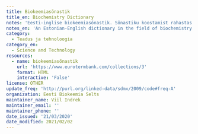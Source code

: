 ```yaml
---
title: Biokeemiasõnastik
title_en: Biochemistry Dictionary
notes: 'Eesti-inglise biokeemiasõnastik. Sõnastiku koostamist rahastas Eesti Haridus- ja Teadusministeerium.'
notes_en: 'An Estonian-English dictionary in the field of biochemistry. The compiling of the dictionary was funded by the Estonian Ministry of Education and Research.'
category:
  - Teadus ja tehnoloogia
category_en:
  - Science and Technology
resources:
  - name: biokeemiasõnastik
    url: 'https://www.eurotermbank.com/collections/3'
    format: HTML
    interactive: 'False'
license: OTHER
update_freq: 'http://purl.org/linked-data/sdmx/2009/code#freq-A'
organization: Eesti Biokeemia Selts
maintainer_name: Viil Indrek
maintainer_email: ''
maintainer_phone: ''
date_issued: '21/03/2020'
date_modified: 2021/02/02
---
```

